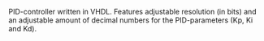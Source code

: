 PID-controller written in VHDL. Features adjustable resolution (in bits) and an adjustable amount of decimal numbers for the PID-parameters (Kp, Ki and Kd).

